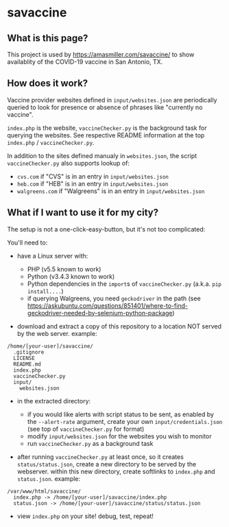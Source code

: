 # savaccine

## What is this page?

This project is used by https://amasmiller.com/savaccine/ to show availablity of the COVID-19 vaccine in San Antonio, TX.

## How does it work?

Vaccine provider websites defined in `input/websites.json` are periodically queried to look for presence or absence of phrases like "currently no vaccine".

`index.php` is the website, `vaccineChecker.py` is the background task for querying the websites.  See respective README information at the top `index.php` / `vaccineChecker.py`.

In addition to the sites defined manualy in `websites.json`, the script `vaccineChecker.py` also supports lookup of:
* `cvs.com` if "CVS" is in an entry in `input/websites.json`
* `heb.com` if "HEB" is in an entry in `input/websites.json`
* `walgreens.com` if "Walgreens" is in an entry in `input/websites.json`

## What if I want to use it for my city?

The setup is not a one-click-easy-button, but it's not too complicated:

You'll need to:
* have a Linux server with:
    * PHP (v5.5 known to work) 
    * Python (v3.4.3 known to work)
    * Python dependencies in the `import`s of `vaccineChecker.py` (a.k.a. `pip install....`)
    * if querying Walgreens, you need `geckodriver` in the path (see https://askubuntu.com/questions/851401/where-to-find-geckodriver-needed-by-selenium-python-package)

* download and extract a copy of this repository to a location NOT served by the web server.  example:
```
/home/[your-user]/savaccine/
  .gitignore
  LICENSE
  README.md
  index.php
  vaccineChecker.py
  input/
    websites.json
```  

* in the extracted directory:
  * if you would like alerts with script status to be sent, as enabled by the `--alert-rate` argument, create your own `input/credentials.json` (see top of `vaccineChecker.py` for format)
  * modify `input/websites.json` for the websites you wish to monitor
  * run `vaccineChecker.py` as a background task

* after running `vaccineChecker.py` at least once, so it creates `status/status.json`, create a new directory to be served by the webserver.  within this new directory, create softlinks to `index.php` and `status.json`.  example:

```
/var/www/html/savaccine/
  index.php -> /home/[your-user]/savaccine/index.php
  status.json -> /home/[your-user]/savaccine/status/status.json
```

* view `index.php` on your site!  debug, test, repeat!

